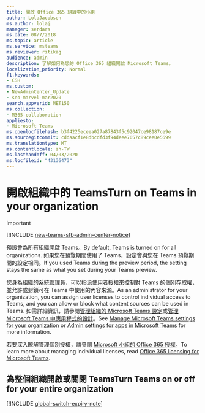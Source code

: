 ```yaml
---
title: 開啟 Office 365 組織中的小組
author: LolaJacobsen
ms.author: lolaj
manager: serdars
ms.date: 08/7/2018
ms.topic: article
ms.service: msteams
ms.reviewer: ritikag
audience: admin
description: 了解如何為您的 Office 365 組織開啟 Microsoft Teams。
localization_priority: Normal
f1.keywords:
- CSH
ms.custom:
- NewAdminCenter_Update
- seo-marvel-mar2020
search.appverid: MET150
ms.collection:
- M365-collaboration
appliesto:
- Microsoft Teams
ms.openlocfilehash: b3f4225eceea027a87843f5c92047ce98187ce9e
ms.sourcegitcommit: cddaacf1e8dbcdfd3f94deee7057c89cee0e5699
ms.translationtype: MT
ms.contentlocale: zh-TW
ms.lasthandoff: 04/03/2020
ms.locfileid: "43136473"
---
```

# <a name="turn-on-teams-in-your-organization"></a><span data-ttu-id="d2c53-103">開啟組織中的 Teams</span><span class="sxs-lookup"><span data-stu-id="d2c53-103">Turn on Teams in your organization</span></span>

> [!IMPORTANT]
> [!INCLUDE [new-teams-sfb-admin-center-notice](includes/new-teams-sfb-admin-center-notice.md)]

<span data-ttu-id="d2c53-104">預設會為所有組織開啟 Teams。</span><span class="sxs-lookup"><span data-stu-id="d2c53-104">By default, Teams is turned on for all organizations.</span></span> <span data-ttu-id="d2c53-105">如果您在預覽期間使用了 Teams，設定會與您在 Teams 預覽期間的設定相同。</span><span class="sxs-lookup"><span data-stu-id="d2c53-105">If you used Teams during the preview period, the setting stays the same as what you set during your Teams preview.</span></span> 


<span data-ttu-id="d2c53-106">您身為組織的系統管理員，可以指派使用者授權來控制對 Teams 的個別存取權，並允許或封鎖可在 Teams 中使用的內容來源。</span><span class="sxs-lookup"><span data-stu-id="d2c53-106">As an administrator for your organization, you can assign user licenses to control individual access to Teams, and you can allow or block what content sources can be used in Teams.</span></span> <span data-ttu-id="d2c53-107">如需詳細資訊，請參閱[管理組織的 Microsoft Teams 設定](enable-features-office-365.md)或[管理 Microsoft Teams 中應用程式的設計](admin-settings.md)。</span><span class="sxs-lookup"><span data-stu-id="d2c53-107">See [Manage Microsoft Teams settings for your organization](enable-features-office-365.md) or [Admin settings for apps in Microsoft Teams](admin-settings.md) for more information.</span></span> 


 
<span data-ttu-id="d2c53-108">若要深入瞭解管理個別授權，請參閱 [Microsoft 小組的 Office 365 授權](Office-365-licensing.md)。</span><span class="sxs-lookup"><span data-stu-id="d2c53-108">To learn more about managing individual licenses, read [Office 365 licensing for Microsoft Teams](Office-365-licensing.md).</span></span> 

 
## <a name="turn-teams-on-or-off-for-your-entire-organization"></a><span data-ttu-id="d2c53-109">為整個組織開啟或關閉 Teams</span><span class="sxs-lookup"><span data-stu-id="d2c53-109">Turn Teams on or off for your entire organization</span></span> 
 
[!INCLUDE [global-switch-expiry-note](includes/global-switch-expiry-note.md)] 
